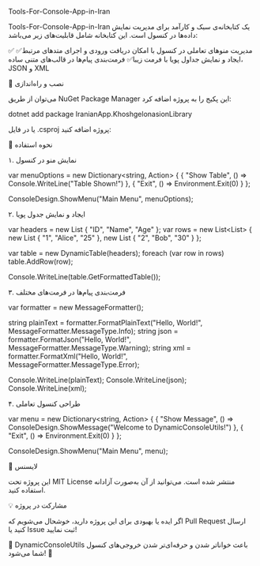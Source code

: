 Tools-For-Console-App-in-Iran


Tools-For-Console-App-in-Iran
 یک کتابخانه‌ی سبک و کارآمد برای مدیریت نمایش داده‌ها در کنسول است. این کتابخانه شامل قابلیت‌های زیر می‌باشد:

✅ مدیریت منوهای تعاملی در کنسول با امکان دریافت ورودی و اجرای متدهای مرتبط✅ ایجاد و نمایش جداول پویا با فرمت زیبا✅ فرمت‌بندی پیام‌ها در قالب‌های متنی ساده، JSON و XML

📌 نصب و راه‌اندازی

می‌توان از طریق NuGet Package Manager این پکیج را به پروژه اضافه کرد:

 dotnet add package IranianApp.KhoshgelonasionLibrary 


یا در فایل .csproj پروژه اضافه کنید:

<PackageReference Include="IranianApp.KhoshgelonasionLibrary " Version="1.0.0" />

🚀 نحوه استفاده

۱. نمایش منو در کنسول

var menuOptions = new Dictionary<string, Action>
{
    { "Show Table", () => Console.WriteLine("Table Shown!") },
    { "Exit", () => Environment.Exit(0) }
};

ConsoleDesign.ShowMenu("Main Menu", menuOptions);

۲. ایجاد و نمایش جدول پویا

var headers = new List<string> { "ID", "Name", "Age" };
var rows = new List<List<string>>
{
    new List<string> { "1", "Alice", "25" },
    new List<string> { "2", "Bob", "30" }
};

var table = new DynamicTable(headers);
foreach (var row in rows) table.AddRow(row);

Console.WriteLine(table.GetFormattedTable());

۳. فرمت‌بندی پیام‌ها در فرمت‌های مختلف

var formatter = new MessageFormatter();

string plainText = formatter.FormatPlainText("Hello, World!", MessageFormatter.MessageType.Info);
string json = formatter.FormatJson("Hello, World!", MessageFormatter.MessageType.Warning);
string xml = formatter.FormatXml("Hello, World!", MessageFormatter.MessageType.Error);

Console.WriteLine(plainText);
Console.WriteLine(json);
Console.WriteLine(xml);

۴. طراحی کنسول تعاملی

var menu = new Dictionary<string, Action>
{
    { "Show Message", () => ConsoleDesign.ShowMessage("Welcome to DynamicConsoleUtils!") },
    { "Exit", () => Environment.Exit(0) }
};

ConsoleDesign.ShowMenu("Main Menu", menu);

📜 لایسنس

این پروژه تحت MIT License منتشر شده است. می‌توانید از آن به‌صورت آزادانه استفاده کنید.

💡 مشارکت در پروژه

اگر ایده یا بهبودی برای این پروژه دارید، خوشحال می‌شویم که Pull Request ارسال کنید یا Issue ثبت نمایید!

🎯 DynamicConsoleUtils باعث خواناتر شدن و حرفه‌ای‌تر شدن خروجی‌های کنسول شما می‌شود! 🚀

